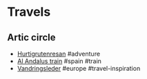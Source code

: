 # Travels

## Artic circle

- [Hurtigrutenresan](https://www.hurtigrutenresan.se/) #adventure
- [Al Andalus train](https://eltrenalandalus.com/en/) #spain #train
- [Vandringsleder](https://citymagazine.si/sv/10-basta-vandringsleder-i-europa-dar-naturens-skonhet-moter-aventyr/) #europe #travel-inspiration

